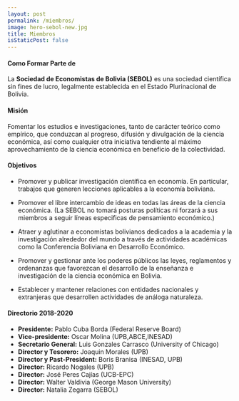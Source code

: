 ```yaml
---
layout: post
permalink: /miembros/
image: hero-sebol-new.jpg
title: Miembros
isStaticPost: false
---
```

#### Como Formar Parte de
La __Sociedad de Economistas de Bolivia (SEBOL)__ es una sociedad científica sin fines de lucro, legalmente establecida en el Estado Plurinacional de Bolivia.

#### Misión
Fomentar los estudios e investigaciones, tanto de carácter teórico como empírico, que conduzcan al progreso, difusión y divulgación de la ciencia económica, así como cualquier otra iniciativa tendiente al máximo aprovechamiento de la ciencia económica en beneficio de la colectividad.

#### Objetivos

* Promover y publicar investigación científica en economía. En particular, trabajos que generen lecciones aplicables a la economía boliviana.

* Promover el libre intercambio de ideas en todas las áreas de la ciencia económica. (La SEBOL no tomará posturas políticas ni forzará a sus miembros a seguir líneas especificas de pensamiento económico.)

* Atraer y aglutinar a economistas bolivianos dedicados a la academia y la investigación alrededor del mundo a través de actividades académicas como la Conferencia Boliviana en Desarrollo Económico.

* Promover y gestionar ante los poderes públicos las leyes, reglamentos y ordenanzas que favorezcan el desarrollo de la enseñanza e investigación de la ciencia económica en Bolivia.

* Establecer y mantener relaciones con entidades nacionales y extranjeras que desarrollen actividades de análoga naturaleza.

#### Directorio 2018-2020

* **Presidente:** Pablo Cuba Borda (Federal Reserve Board)
* **Vice-presidente:** Oscar Molina (UPB,ABCE,INESAD)
* **Secretario General:** Luis Gonzales Carrasco (University of Chicago)
* **Director y Tesorero:** Joaquin Morales (UPB)
* **Director y Past-President:** Boris Branisa (INESAD, UPB)
* **Director:** Ricardo Nogales (UPB)
* **Director:** José Peres Cajías (UCB-EPC)
* **Director:** Walter Valdivia (George Mason University)
* **Director:** Natalia Zegarra (SEBOL)

